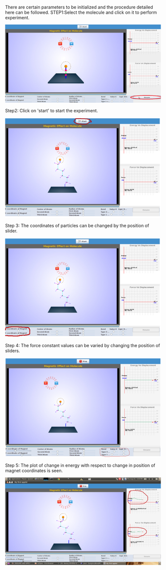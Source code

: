 There are certain parameters to be initialized and the procedure detailed here can be followed.
STEP1:Select the molecule and click on it to perform experiment.

<img src="images/Exp 8-1.png">

Step2: Click on 'start' to start the experiment.

<img src="images/poly5.png">

Step 3: The coordinates of particles can be changed by the position of slider.

<img src="images/poly2.png">

Step 4: The force constant values can be varied by changing the position of sliders.

<img src="images/poly3.png">

Step 5: The plot of change in energy with respect to change in position of magnet coordinates is seen.

<img src="images/Screenshot-3.png">

